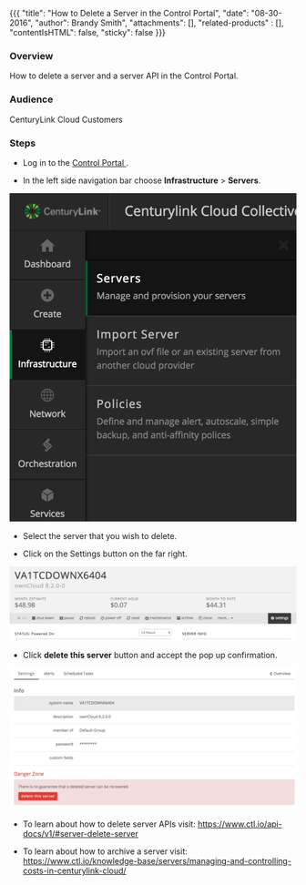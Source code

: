 {{{
"title": "How to Delete a Server in the Control Portal",
"date": "08-30-2016",
"author": Brandy Smith",
"attachments": [],
"related-products" : [],
"contentIsHTML": false,
"sticky": false
}}}

### Overview

How to delete a server and a server API in the Control Portal.

### Audience

CenturyLink Cloud Customers

### Steps

* Log in to the [Control Portal ](https://control.ctl.io).

* In the left side navigation bar choose **Infrastructure** > **Servers**.

![Control Portal GUI](../images/delete-server-giu-1.png)

* Select the server that you wish to delete.

* Click on the Settings button on the far right.

![Settings button](../images/delete-server-gui-2.png)

* Click **delete this server** button and accept the pop up confirmation.

![delete server button](../images/delete-server-gui-3.png)

* To learn about how to delete server APIs visit: https://www.ctl.io/api-docs/v1/#server-delete-server

*  To learn about how to archive a server visit: https://www.ctl.io/knowledge-base/servers/managing-and-controlling-costs-in-centurylink-cloud/
